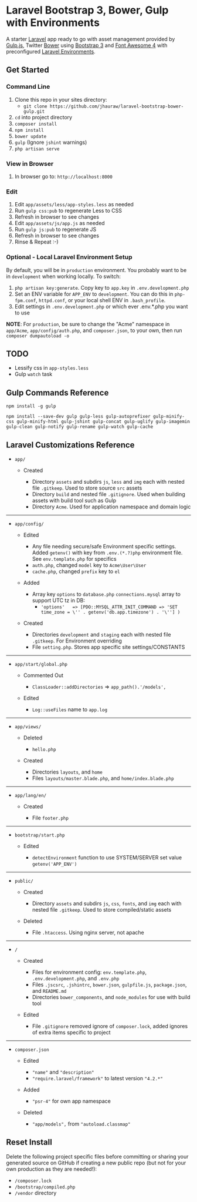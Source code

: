 # Laravel Bootstrap 3, Bower, Gulp with Environments

A starter [Laravel](https://github.com/laravel/laravel) app ready to go with asset management provided by [Gulp.js](https://github.com/gulpjs/gulp), Twitter [Bower](https://github.com/bower/bower) using [Bootstrap 3](https://github.com/twbs/bootstrap) and [Font Awesome 4](https://github.com/FortAwesome/Font-Awesome) with preconfigured [Laravel Environments](http://laravel.com/docs/configuration#environment-configuration).

## Get Started

### Command Line

  1. Clone this repo in your sites directory:
      * `git clone https://github.com/jhauraw/laravel-bootstrap-bower-gulp.git`
  2. `cd` into project directory
  3. `composer install`
  4. `npm install`
  5. `bower update`
  6. `gulp` (Ignore `jshint` warnings)
  7. `php artisan serve`

### View in Browser

  1. In browser go to: `http://localhost:8000`

### Edit

  1. Edit `app/assets/less/app-styles.less` as needed
  2. Run `gulp css:pub` to regenerate Less to CSS
  3. Refresh in browser to see changes
  4. Edit `app/assets/js/app.js` as needed
  5. Run `gulp js:pub` to regenerate JS
  6. Refresh in browser to see changes
  7. Rinse & Repeat :-)

### Optional - Local Laravel Environment Setup

By default, you will be in `production` environment. You probably want to be in `development` when working locally. To switch:

  1. `php artisan key:generate`. Copy key to `app.key` in `.env.development.php`
  2. Set an ENV variable for `APP_ENV` to `development`. You can do this in `php-fpm.conf`, `httpd.conf`, or your local shell ENV in `.bash_profile`.
  3. Edit settings in `.env.development.php` or which ever .env.*.php you want to use

__NOTE__: For `production`, be sure to change the "Acme" namespace in `app/Acme`, `app/config/auth.php`, and `composer.json`, to your own, then run `composer dumpautoload -o`

## TODO

  * Lessify css in `app-styles.less`
  * Gulp `watch` task

## Gulp Commands Reference

    npm install -g gulp

    npm install --save-dev gulp gulp-less gulp-autoprefixer gulp-minify-css gulp-minify-html gulp-jshint gulp-concat gulp-uglify gulp-imagemin gulp-clean gulp-notify gulp-rename gulp-watch gulp-cache

## Laravel Customizations Reference

  * `app/`

    * Created

        * Directory `assets` and subdirs `js`, `less` and `img` each with nested file `.gitkeep`. Used to store source `src` assets
        * Directory `build` and nested file `.gitignore`. Used when building assets with build tool such as Gulp
        * Directory `Acme`. Used for application namespace and domain logic

***

  * `app/config/`

    * Edited

        * Any file needing secure/safe Environment specific settings. Added `getenv()` with key from `.env.(*.?)php` environment file. See `env.template.php` for specifics
        * `auth.php`, changed `model` key to `Acme\User\User`
        * `cache.php`, changed `prefix` key to `el`

    * Added

        * Array key `options` to `database.php` `connections.mysql` array to support UTC tz in DB:
            * `'options'   => [PDO::MYSQL_ATTR_INIT_COMMAND => 'SET time_zone = \'' . getenv('db.app.timezone') . '\'']
    )`

    * Created

        * Directories `development` and `staging` each with nested file `.gitkeep`. For Environment overriding
        * File `setting.php`. Stores app specific site settings/CONSTANTS

***

  * `app/start/global.php`

    * Commented Out

        * `ClassLoader::addDirectories` => `app_path().'/models',`

    * Edited

        * `Log::useFiles` name to `app.log`

***

  * `app/views/`

    * Deleted

        * `hello.php`

    * Created

        * Directories `layouts`, and `home`
        * Files `layouts/master.blade.php`, and `home/index.blade.php`

***

  * `app/lang/en/`

    * Created

        * File `footer.php`

***

  * `bootstrap/start.php`

    * Edited

        * `detectEnvironment` function to use SYSTEM/SERVER set value `getenv('APP_ENV')`

***

  * `public/`

    * Created

        * Directory `assets` and subdirs `js`, `css`, `fonts`, and `img` each with nested file `.gitkeep`. Used to store compiled/static assets

    * Deleted

        * File `.htaccess`. Using nginx server, not apache

***

  * `/`

    * Created

        * Files for environment config: `env.template.php`, `.env.development.php`, and `.env.php`
        * Files `.jscsrc`, `.jshintrc`, `bower.json`, `gulpfile.js`, `package.json`, and `README.md`
        * Directories `bower_components`, and `node_modules` for use with build tool

    * Edited

        * File `.gitignore` removed ignore of `composer.lock`, added ignores of extra items specific to project

***

  * `composer.json`

    * Edited
        * `"name"` and `"description"`
        * `"require.laravel/framework"` to latest version `"4.2.*"`

    * Added
        * `"psr-4"` for own app namespace

    * Deleted
        * `"app/models",` from `"autoload.classmap"`

## Reset Install

Delete the following project specific files before committing or sharing your generated source on GitHub if creating a new public repo (but not for your own production as they are needed!):

  * `/composer.lock`
  * `/bootstrap/compiled.php`
  * `/vendor` directory
